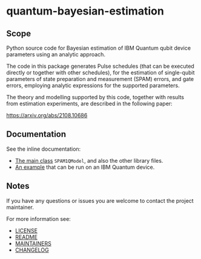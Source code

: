 # quantum-bayesian-estimation

## Scope

Python source code for Bayesian estimation of IBM Quantum qubit device parameters using an analytic approach.

The code in this package generates Pulse schedules (that can be executed directly or together with other schedules), for the estimation of single-qubit parameters of state preparation and measurement (SPAM) errors, and gate errors, employing analytic expressions for the supported parameters.  

The theory and modelling supported by this code, together with results from estimation experiments, are described in the following paper:

https://arxiv.org/abs/2108.10686

## Documentation

See the inline documentation:
* [The main class](quantum_bayesian_estimation/spam_1q_model.py) `SPAM1QModel`, and also the other library files.
* [An example](quantum_bayesian_estimation/SPAM-Device-Basic-1.py) that can be run on an IBM Quantum device. 

## Notes

If you have any questions or issues you are welcome to contact the project maintainer.

For more information see:

* [LICENSE](LICENSE)
* [README](README.md)
* [MAINTAINERS](MAINTAINERS.md)
* [CHANGELOG](CHANGELOG.md)
